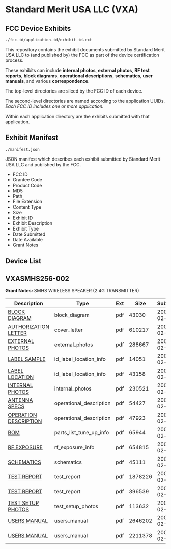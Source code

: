 # Standard Merit USA LLC (VXA)
## FCC Device Exhibits

```
./fcc-id/application-id/exhibit-id.ext
```

This repository contains the exhibit documents submitted by Standard Merit USA LLC to (and published by) the FCC as part of the device certification process.

These exhibits can include **internal photos**, **external photos**, **RF test reports**, **block diagrams**, **operational descriptions**, **schematics**, **user manuals**, and various **correspondence**.

The top-level directories are sliced by the FCC ID of each device.

The second-level directories are named according to the application UUIDs. *Each FCC ID includes one or more application.*

Within each application directory are the exhibits submitted with that application. 

## Exhibit Manifest

```
./manifest.json
```

JSON manifest which describes each exhibit submitted by Standard Merit USA LLC and published by the FCC.

- FCC ID
- Grantee Code
- Product Code
- MD5
- Path
- File Extension
- Content Type
- Size
- Exhibit ID
- Exhibit Description
- Exhibit Type
- Date Submitted
- Date Available
- Grant Notes

## Device List
## VXASMHS256-002
**Grant Notes:** SMHS WIRELESS SPEAKER  (2.4G TRANSMITTER)

| Description | Type | Ext | Size | Submitted | Available |
| ----------- | ---- | --- | ---- | --------- | --------- |
| [BLOCK DIAGRAM](VXASMHS256-002/a1c5a39171ea0ee186b36ca47d0bd4b8/907942.pdf) | block_diagram | pdf | 43030 | 2008-02-29 | 2008-02-29 |
| [AUTHORIZATION LETTER](VXASMHS256-002/a1c5a39171ea0ee186b36ca47d0bd4b8/907941.pdf) | cover_letter | pdf | 610217 | 2008-02-29 | 2008-02-29 |
| [EXTERNAL PHOTOS](VXASMHS256-002/a1c5a39171ea0ee186b36ca47d0bd4b8/907945.pdf) | external_photos | pdf | 288667 | 2008-02-29 | 2008-02-29 |
| [LABEL SAMPLE](VXASMHS256-002/a1c5a39171ea0ee186b36ca47d0bd4b8/907946.pdf) | id_label_location_info | pdf | 14051 | 2008-02-29 | 2008-02-29 |
| [LABEL LOCATION](VXASMHS256-002/a1c5a39171ea0ee186b36ca47d0bd4b8/907947.pdf) | id_label_location_info | pdf | 43158 | 2008-02-29 | 2008-02-29 |
| [INTERNAL PHOTOS](VXASMHS256-002/a1c5a39171ea0ee186b36ca47d0bd4b8/907950.pdf) | internal_photos | pdf | 230521 | 2008-02-29 | 2008-02-29 |
| [ANTENNA SPECS](VXASMHS256-002/a1c5a39171ea0ee186b36ca47d0bd4b8/907940.pdf) | operational_description | pdf | 54427 | 2008-02-29 | 2008-02-29 |
| [OPERATION DESCRIPTION](VXASMHS256-002/a1c5a39171ea0ee186b36ca47d0bd4b8/907954.pdf) | operational_description | pdf | 47923 | 2008-02-29 | 2008-02-29 |
| [BOM](VXASMHS256-002/a1c5a39171ea0ee186b36ca47d0bd4b8/907943.pdf) | parts_list_tune_up_info | pdf | 65944 | 2008-02-29 | 2008-02-29 |
| [RF EXPOSURE](VXASMHS256-002/a1c5a39171ea0ee186b36ca47d0bd4b8/907952.pdf) | rf_exposure_info | pdf | 654815 | 2008-02-29 | 2008-02-29 |
| [SCHEMATICS](VXASMHS256-002/a1c5a39171ea0ee186b36ca47d0bd4b8/907944.pdf) | schematics | pdf | 45111 | 2008-02-29 | 2008-02-29 |
| [TEST REPORT](VXASMHS256-002/a1c5a39171ea0ee186b36ca47d0bd4b8/907948.pdf) | test_report | pdf | 1878226 | 2008-02-29 | 2008-02-29 |
| [TEST REPORT](VXASMHS256-002/a1c5a39171ea0ee186b36ca47d0bd4b8/907951.pdf) | test_report | pdf | 396539 | 2008-02-29 | 2008-02-29 |
| [TEST SETUP PHOTOS](VXASMHS256-002/a1c5a39171ea0ee186b36ca47d0bd4b8/907953.pdf) | test_setup_photos | pdf | 113632 | 2008-02-29 | 2008-02-29 |
| [USERS MANUAL](VXASMHS256-002/a1c5a39171ea0ee186b36ca47d0bd4b8/907949.pdf) | users_manual | pdf | 2646202 | 2008-02-29 | 2008-02-29 |
| [USERS MANUAL](VXASMHS256-002/a1c5a39171ea0ee186b36ca47d0bd4b8/907955.pdf) | users_manual | pdf | 2211378 | 2008-02-29 | 2008-02-29 |
